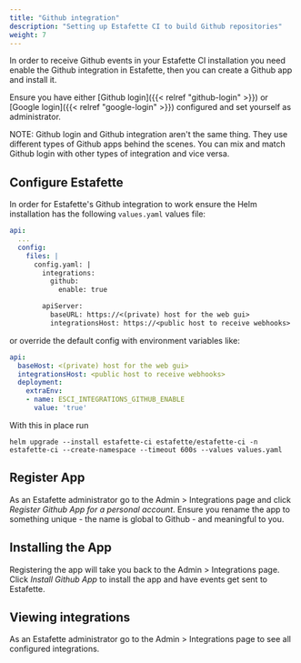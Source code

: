 ```yaml
---
title: "Github integration"
description: "Setting up Estafette CI to build Github repositories"
weight: 7
---
```


In order to receive Github events in your Estafette CI installation you need enable the Github integration in Estafette, then you can create a Github app and install it.

Ensure you have either [Github login]({{< relref "github-login" >}}) or [Google login]({{< relref "google-login" >}}) configured and set yourself as administrator.

NOTE: Github login and Github integration aren't the same thing. They use different types of Github apps behind the scenes. You can mix and match Github login with other types of integration and vice versa.

## Configure Estafette

In order for Estafette's Github integration to work ensure the Helm installation has the following `values.yaml` values file:

```yaml
api:
  ...
  config:
    files: |
      config.yaml: |
        integrations:
          github:
            enable: true

        apiServer:
          baseURL: https://<(private) host for the web gui>
          integrationsHost: https://<public host to receive webhooks>
```

or override the default config with environment variables like:

```yaml
api:
  baseHost: <(private) host for the web gui>
  integrationsHost: <public host to receive webhooks>
  deployment:
    extraEnv:
    - name: ESCI_INTEGRATIONS_GITHUB_ENABLE
      value: 'true'
```

With this in place run

```
helm upgrade --install estafette-ci estafette/estafette-ci -n estafette-ci --create-namespace --timeout 600s --values values.yaml
```

## Register App

As an Estafette administrator go to the Admin > Integrations page and click _Register Github App for a personal account_. Ensure you rename the app to something unique - the name is global to Github - and meaningful to you.

## Installing the App

Registering the app will take you back to the Admin > Integrations page. Click _Install Github App_ to install the app and have events get sent to Estafette.

## Viewing integrations

As an Estafette administrator go to the Admin > Integrations page to see all configured integrations.